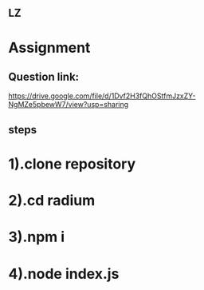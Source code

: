 ## LZ
# Assignment

## Question link:

https://drive.google.com/file/d/1Dvf2H3fQhOStfmJzxZY-NgMZe5pbewW7/view?usp=sharing

## steps
# 1).clone repository
# 2).cd radium
# 3).npm i
# 4).node index.js

